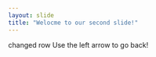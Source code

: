 ```yaml
---
layout: slide
title: "Welocme to our second slide!"
---
```

changed row
Use the left arrow to go back!
